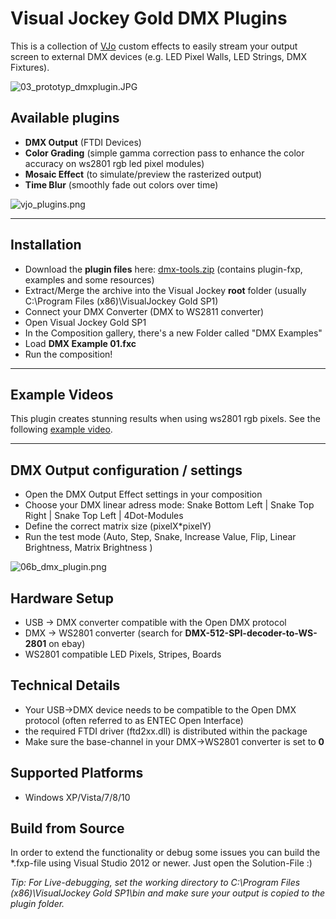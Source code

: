 # Visual Jockey Gold DMX Plugins #

This is a collection of [VJo](http://www.visualjockey.com/) custom effects to easily stream your output screen to external DMX devices (e.g. LED Pixel Walls, LED Strings, DMX Fixtures). 

![03_prototyp_dmxplugin.JPG](http://download.thinking-twins.net/public/img/github/03_prototyp_dmxplugin.JPG)


## Available plugins ##

* **DMX Output** (FTDI Devices)
* **Color Grading** (simple gamma correction pass to enhance the color accuracy on ws2801 rgb led pixel modules)
* **Mosaic Effect** (to simulate/preview the rasterized output)
* **Time Blur** (smoothly fade out colors over time)

![vjo_plugins.png](http://download.thinking-twins.net/public/img/github/vjo_plugins.png)

___

## Installation ##

* Download the **plugin files** here: [dmx-tools.zip](http://download.thinking-twins.net/public/dmx-tools.zip) (contains plugin-fxp, examples and some resources)
* Extract/Merge the archive into the Visual Jockey **root** folder (usually C:\Program Files (x86)\VisualJockey Gold SP1\)
* Connect your DMX Converter (DMX to WS2811 converter)
* Open Visual Jockey Gold SP1
* In the Composition gallery, there's a new Folder called "DMX Examples"
* Load **DMX Example 01.fxc**
* Run the composition!

___

## Example Videos ##

This plugin creates stunning results when using ws2801 rgb pixels. See the following [example video](https://youtu.be/1VQNskTLkXc).
___

## DMX Output configuration / settings ##

* Open the DMX Output Effect settings in your composition 
* Choose your DMX linear adress mode: Snake Bottom Left | Snake Top Right | Snake Top Left | 4Dot-Modules
* Define the correct matrix size (pixelX*pixelY)
* Run the test mode (Auto, Step, Snake, Increase Value, Flip, Linear Brightness, Matrix Brightness )


![06b_dmx_plugin.png](http://download.thinking-twins.net/public/img/github/06b_dmx_plugin.png)

## Hardware Setup ##

* USB -> DMX converter compatible with the Open DMX protocol
* DMX -> WS2801 converter (search for **DMX-512-SPI-decoder-to-WS-2801** on ebay)
* WS2801 compatible LED Pixels, Stripes, Boards

## Technical Details ##

* Your USB->DMX device needs to be compatible to the Open DMX protocol (often referred to as ENTEC Open Interface)
* the required FTDI driver (ftd2xx.dll) is distributed within the package
* Make sure the base-channel in your DMX->WS2801 converter is set to **0**

## Supported Platforms ##

 * Windows XP/Vista/7/8/10
 
## Build from Source ##
 
In order to extend the functionality or debug some issues you can build the \*.fxp-file using Visual Studio 2012 or newer. Just open the Solution-File :)

*Tip: For Live-debugging, set the working directory to C:\Program Files (x86)\VisualJockey Gold SP1\bin and make sure your output is copied to the plugin folder.*